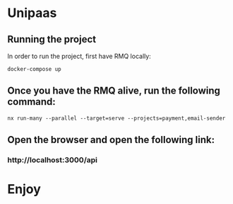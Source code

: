 # Unipaas

## Running the project
In order to run the project, first have RMQ locally:

`docker-compose up`

## Once you have the RMQ alive, run the following command: 
`nx run-many --parallel --target=serve --projects=payment,email-sender`

## Open the browser and open the following link: 

### http://localhost:3000/api

# Enjoy

